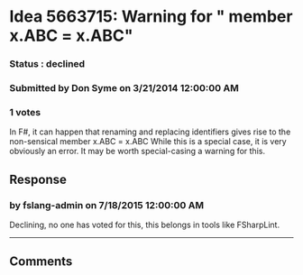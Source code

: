 # Idea 5663715: Warning for "    member x.ABC = x.ABC" #

### Status : declined

### Submitted by Don Syme on 3/21/2014 12:00:00 AM

### 1 votes

In F#, it can happen that renaming and replacing identifiers gives rise to the non-sensical
member x.ABC = x.ABC
While this is a special case, it is very obviously an error. It may be worth special-casing a warning for this.



## Response 
### by fslang-admin on 7/18/2015 12:00:00 AM

Declining, no one has voted for this, this belongs in tools like FSharpLint.

------------------------
## Comments


